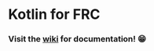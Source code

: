 # Kotlin for FRC
### Visit the [wiki](https://github.com/WindingMotor/KotlinForFRC/wiki) for documentation! 😁
